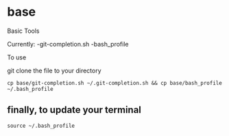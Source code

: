 base
====

Basic Tools

Currently:
-git-completion.sh
-bash_profile

To use 

git clone the file to your directory

`cp base/git-completion.sh ~/.git-completion.sh &&
cp base/bash_profile ~/.bash_profile`

## finally, to update your terminal
`source ~/.bash_profile`
